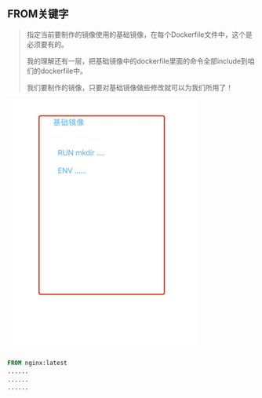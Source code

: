## FROM关键字

> 指定当前要制作的镜像使用的基础镜像，在每个Dockerfile文件中，这个是必须要有的。
>
> 我的理解还有一层，把基础镜像中的dockerfile里面的命令全部include到咱们的dockerfile中。
>
> 我们要制作的镜像，只要对基础镜像做些修改就可以为我们所用了！



<img src="../../images/1677113713040.jpg" alt="avatar" style="zoom: 50%;" />

```dockerfile
FROM nginx:latest
......
......
......
```











